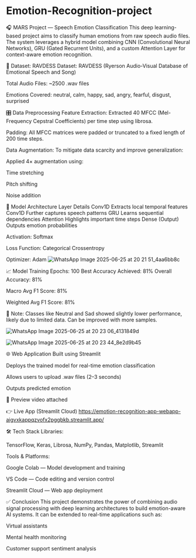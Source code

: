# Emotion-Recognition-project


🎧 MARS Project — Speech Emotion Classification
This deep learning-based project aims to classify human emotions from raw speech audio files. The system leverages a hybrid model combining CNN (Convolutional Neural Networks), GRU (Gated Recurrent Units), and a custom Attention Layer for context-aware emotion recognition.

📁 Dataset: RAVDESS
Dataset: RAVDESS (Ryerson Audio-Visual Database of Emotional Speech and Song)

Total Audio Files: ~2500 .wav files

Emotions Covered:
neutral, calm, happy, sad, angry, fearful, disgust, surprised

🎛️ Data Preprocessing
Feature Extraction:
Extracted 40 MFCC (Mel-Frequency Cepstral Coefficients) per time step using librosa.

Padding:
All MFCC matrices were padded or truncated to a fixed length of 200 time steps.

Data Augmentation:
To mitigate data scarcity and improve generalization:

Applied 4× augmentation using:

Time stretching

Pitch shifting

Noise addition

🧠 Model Architecture
Layer	Details
Conv1D	Extracts local temporal features
Conv1D	Further captures speech patterns
GRU	Learns sequential dependencies
Attention	Highlights important time steps
Dense (Output)	Outputs emotion probabilities

Activation: Softmax

Loss Function: Categorical Crossentropy

Optimizer: Adam
![WhatsApp Image 2025-06-25 at 20 21 51_4aa6bb8c](https://github.com/user-attachments/assets/d1692343-50f2-4b84-aa18-447bd620d744)





📈 Model Training
Epochs: 100
Best Accuracy Achieved: 81% 
Overall Accuracy: 81%

Macro Avg F1 Score: 81%

Weighted Avg F1 Score: 81%

📝 Note: Classes like Neutral and Sad showed slightly lower performance, likely due to limited data. Can be improved with more samples.

![WhatsApp Image 2025-06-25 at 20 23 06_4131849d](https://github.com/user-attachments/assets/aaa439bf-a221-4f33-90c4-ac790fa90dd8)

![WhatsApp Image 2025-06-25 at 20 23 44_8e2d9b45](https://github.com/user-attachments/assets/00700eb5-3a97-4449-8ece-31f96ab7721e)

🌐 Web Application
Built using Streamlit

Deploys the trained model for real-time emotion classification

Allows users to upload .wav files (2–3 seconds)

Outputs predicted emotion

🎥 Preview video attached 

👉 Live App (Streamlit Cloud)  https://emotion-recognition-app-webapp-aigvxkappqzvofx2pggbkb.streamlit.app/

🛠️ Tech Stack
Libraries:

TensorFlow, Keras, Librosa, NumPy, Pandas, Matplotlib, Streamlit

Tools & Platforms:

Google Colab — Model development and training

VS Code — Code editing and version control

Streamlit Cloud — Web app deployment

✅ Conclusion
This project demonstrates the power of combining audio signal processing with deep learning architectures to build emotion-aware AI systems. It can be extended to real-time applications such as:

Virtual assistants

Mental health monitoring

Customer support sentiment analysis
